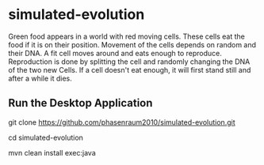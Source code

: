 simulated-evolution
===================

Green food appears in a world with red moving cells. These cells eat the food if it is on their position.
Movement of the cells depends on random and their DNA. A fit cell moves around and eats enough to reproduce.
Reproduction is done by splitting the cell and randomly changing the DNA of the two new Cells.
If a cell doesn't eat enough, it will first stand still and after a while it dies.

Run the Desktop Application
---------------------------

git clone https://github.com/phasenraum2010/simulated-evolution.git

cd simulated-evolution

mvn clean install exec:java
